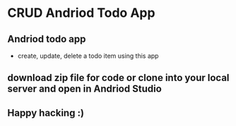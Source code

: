 # CRUD Andriod Todo App
## Andriod todo app
* create, update, delete a todo item using this app
## download zip file for code or clone into your local server and open in Andriod Studio
## Happy hacking :)


